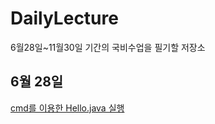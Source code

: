 # DailyLecture
6월28일~11월30일 기간의 국비수업을 필기할 저장소

<h2>6월 28일</h2>
<p><a href = "https://raw.githubusercontent.com/shinseogyong/DailyLecture/main/Hello.java"; target = _blank;>cmd를 이용한 Hello.java 실행<a></a></p>
